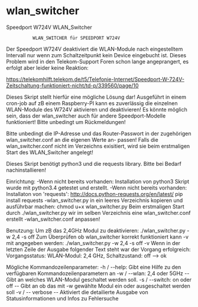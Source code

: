 # wlan_switcher
Speedport W724V WLAN_Switcher

              WLAN_SWITCHER für SPEEDPORT W724V

 Der Speedport W724V deaktiviert die WLAN-Module nach eingestelltem
 Intervall nur wenn zum Schaltzeitpunkt kein Device eingebucht ist.
 Dieses Problem wird in den Telekom-Support Foren schon lange
 angeprangert, es erfolgt aber leider keine Reaktion:

 https://telekomhilft.telekom.de/t5/Telefonie-Internet/Speedport-W-724V-Zeitschaltung-funktioniert-nicht/td-p/339560/page/10

 Dieses Skript stellt hierfür eine mögliche Lösung dar!
 Ausgeführt in einem cron-job auf zB einem Raspberry-PI kann es
 zuverlässig die einzelnen WLAN-Module des W724V aktivieren und
 deaktivieren!
 Es könnte möglich sein, dass der wlan_switcher auch für andere
 Speedport-Modelle funktioniert! Bitte unbedingt um Rückmeldungen!

 Bitte unbedingt die IP-Adresse und das Router-Passwort in
 der zugehörigen wlan_switcher.conf an die eigenen Werte an-
 passen!
 Falls die wlan_switcher.conf nicht im Verzeichns exisitiert, wird
 sie beim erstmaligen Start des WLAN_Switcher angelegt!

 Dieses Skript benötigt python3 und die requests library.
 Bitte bei Bedarf nachinstallieren!
 
 Einrichtung:
 -Wenn nicht bereits vorhanden: Installation von python3
    Skript wurde mit python3.4 getestet und erstellt.
 -Wenn nicht bereits vorhanden: Installaton von 'requests': http://docs.python-requests.org/en/latest/
    pip install requests 
 -wlan_switcher.py in ein leeres Verzeichnis kopieren und ausführbar machen: chmod u+x wlan_switcher.py
   Beim erstmaligen Start durch ./wlan_switcher.py wir im selben Verzeichnis eine wlan_switcher.conf erstellt
 -wlan_switcher.conf anpassen!
 
 Benutzung:
 Um zB das 2,4GHz Modul zu deaktivieren:
  ./wlan_switcher.py -w 2,4 -s off
 Zum Überprüfen ob wlan_switcher korrekt funktioniert kann -v mit angegeben werden:
  ./wlan_switcher.py -w 2,4 -s off -v
  Wenn in der letzten Zeile der Ausgabe folgender Text steht war der Vorgang erfolgreich:
  Vorgangsstatus: WLAN-Modul: 2,4 GHz, Schaltzustand: off --> ok
 
 
 Mögliche Kommandozeilenparameter:
 -h / --help: Gibt eine Hilfe zu den verfügbaren Kommandozeilenparametern an
 -w / --wlan: 2,4 oder 5GHz -- Gibt an welches WLAN-Modul geschaltet werden soll.
 -s / --switch: on oder off -- Gibt an ob das mit -w gewählte Modul ein oder ausgeschaltet werden soll
 -v / -- verbose -- Aktiviert die detailierte Ausgabe von Statusinformationen und Infos zu Fehlersuche
 
